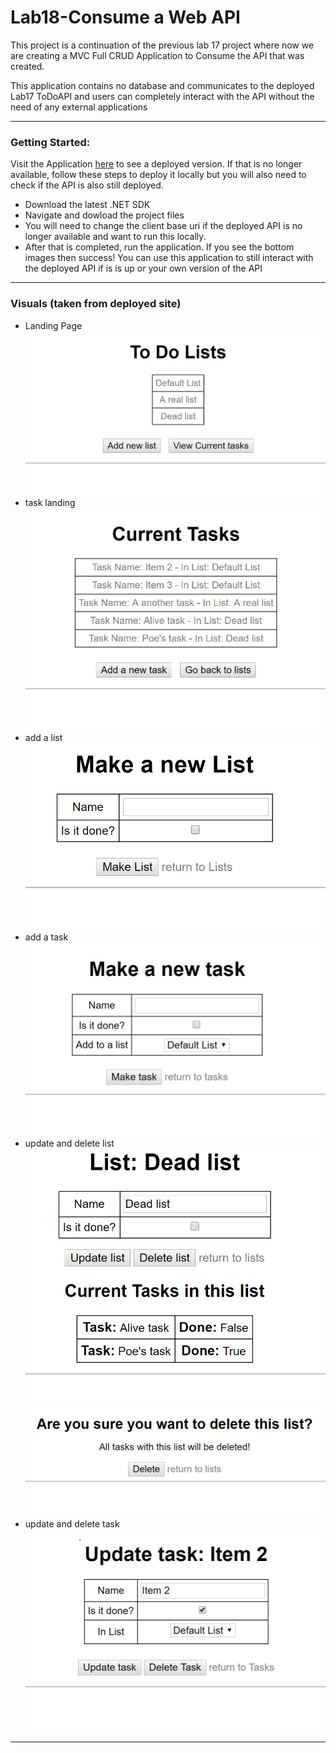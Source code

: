# Lab18-Consume a Web API

This project is a continuation of the previous lab 17 project where now we are creating a MVC Full CRUD Application to Consume the API that was created.

This application contains no database and communicates to the deployed Lab17 ToDoAPI and users can completely interact with the API without the need of any external applications
***
### Getting Started:
Visit the Application [here](http://eisj-lab18.azurewebsites.net/) to see a deployed version. If that is no longer available, follow these steps to deploy it locally but you will also need to check if the API is also still deployed.

* Download the latest .NET SDK
* Navigate and dowload the project files
* You will need to change the client base uri if the deployed API is no longer available and want to run this locally.
* After that is completed, run the application. If you see the bottom images then success! You can use this application to still interact with the deployed API if is is up or your own version of the API
***
### Visuals (taken from deployed site)
* Landing Page
![Landing](Resources/home_page.PNG)
* task landing
![Task Page](Resources/tasks_page.PNG)
* add a list
![Add list](Resources/add_list.PNG)
* add a task
![Add task](Resources/add_task.PNG)
* update and delete list
![Update list](Resources/update_list.PNG)
![Delete list](Resources/delete_list.PNG)
* update and delete task
![Delete task](Resources/update_task.PNG)
***